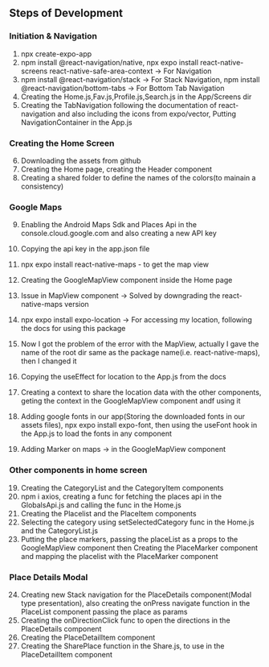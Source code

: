 ## Steps of Development

### Initiation & Navigation
1. npx create-expo-app 
2. npm install @react-navigation/native, npx expo install react-native-screens react-native-safe-area-context -> For Navigation
3. npm install @react-navigation/stack -> For Stack Navigation, npm install @react-navigation/bottom-tabs -> For Bottom Tab Navigation
4. Creating the Home.js,Fav.js,Profile.js,Search.js in the App/Screens dir
5. Creating the TabNavigation following the documentation of react-navigation and also including the icons from expo/vector, Putting NavigationContainer in the App.js


### Creating the Home Screen
6. Downloading the assets from github
7. Creating the Home page, creating the Header component
8. Creating a shared folder to define the names of the colors(to mainain a consistency)

### Google Maps
9. Enabling the Android Maps Sdk and Places Api in the console.cloud.google.com and also creating a new API key
10. Copying the api key in the app.json file
11. npx expo install react-native-maps - to get the map view
12. Creating the GoogleMapView component inside the Home page
13. Issue in MapView component -> Solved by downgrading the react-native-maps version
13. npx expo install expo-location -> For accessing my location, following the docs for using this package
14. Now I got the problem of the error with the MapView, actually I gave the name of the root dir same as the package name(i.e. react-native-maps), then I changed it
15. Copying the useEffect for location to the App.js from the docs
16. Creating a context to share the location data with the other components, geting the context in the GoogleMapView component andf using it

17. Adding google fonts in our app(Storing the downloaded fonts in our assets files), npx expo install expo-font, then using the useFont hook in the App.js to load the fonts in any component
18. Adding Marker on maps -> in the GoogleMapView component


### Other components in home screen
19. Creating the CategoryList and the CategoryItem components
20. npm i axios, creating a func for fetching the places api in the GlobalsApi.js and calling the func in the Home.js
21. Creating the Placelist and the PlaceItem components
22. Selecting the category using setSelectedCategory func in the Home.js and the CategoryList.js
23. Putting the place markers, passing the placeList as a props to the GoogleMapView component then Creating the PlaceMarker component and mapping the placelist with the PlaceMarker component


### Place Details Modal
24. Creating new Stack navigation for the PlaceDetails component(Modal type presentation), also creating the onPress navigate function in the PlaceList component passing the place as params
25. Creating the onDirectionClick func to open the directions in the PlaceDetails component
26. Creating the PlaceDetailItem component
27. Creating the SharePlace function in the Share.js, to use in the PlaceDetailItem component